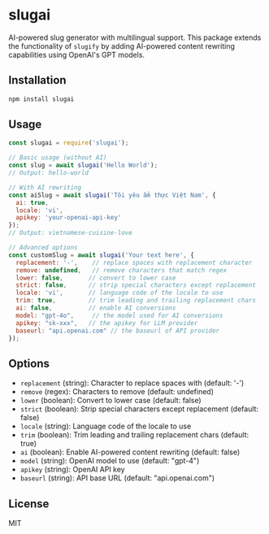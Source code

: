 # slugai

AI-powered slug generator with multilingual support. This package extends the functionality of `slugify` by adding AI-powered content rewriting capabilities using OpenAI's GPT models.

## Installation

```bash
npm install slugai
```

## Usage

```javascript
const slugai = require('slugai');

// Basic usage (without AI)
const slug = await slugai('Hello World');
// Output: hello-world

// With AI rewriting
const aiSlug = await slugai('Tôi yêu ẩm thực Việt Nam', {
  ai: true,
  locale: 'vi',
  apikey: 'your-openai-api-key'
});
// Output: vietnamese-cuisine-love

// Advanced options
const customSlug = await slugai('Your text here', {
  replacement: '-',    // replace spaces with replacement character
  remove: undefined,   // remove characters that match regex
  lower: false,       // convert to lower case
  strict: false,      // strip special characters except replacement
  locale: 'vi',       // language code of the locale to use
  trim: true,         // trim leading and trailing replacement chars
  ai: false,          // enable AI conversions
  model: "gpt-4o",     // the model used for AI conversions
  apikey: "sk-xxx",   // the apikey for LLM provider
  baseurl: "api.openai.com" // the baseurl of API provider
});
```

## Options

- `replacement` (string): Character to replace spaces with (default: '-')
- `remove` (regex): Characters to remove (default: undefined)
- `lower` (boolean): Convert to lower case (default: false)
- `strict` (boolean): Strip special characters except replacement (default: false)
- `locale` (string): Language code of the locale to use
- `trim` (boolean): Trim leading and trailing replacement chars (default: true)
- `ai` (boolean): Enable AI-powered content rewriting (default: false)
- `model` (string): OpenAI model to use (default: "gpt-4")
- `apikey` (string): OpenAI API key
- `baseurl` (string): API base URL (default: "api.openai.com")

## License

MIT
